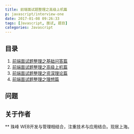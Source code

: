 ```yaml
---
title: 前端面试题整理之高级上机篇
p: javascript/interview-one
date: 2017-01-08 09:26:33
tags: [Javascript, 面试, 题目]
categories: Javascript
---
```


## 目录

1. [前端面试题整理之基础问答篇](/2016/01/08/javascript/interview-one/)
2. [前端面试题整理之高级上机篇](/2017/01/08/javascript/interview-two/)
3. [前端面试题整理之资深理论篇](/2018/01/08/javascript/interview-three/)
4. [前端面试题整理之理想篇](/2018/01/08/javascript/interview-four/)

<!--more--> 

## 问题




## 关于作者
** 珠峰
WEB开发与管理相结合，注重技术与应用结合。现居上海。 
